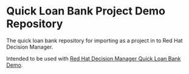 Quick Loan Bank Project Demo Repository
=======================================
The quick loan bank repository for importing as a project in to Red Hat Decision Manager.

Intended to be used with [Red Hat Decision Manager Quick Loan Bank Demo](https://github.com/jbossdemocentral/rhdm7-qlb-loan-demo).
